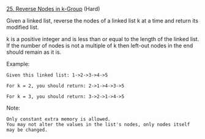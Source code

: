 [25. Reverse Nodes in k-Group](https://leetcode.com/problems/reverse-nodes-in-k-group/) (Hard)

Given a linked list, reverse the nodes of a linked list k at a time and return its modified list.

k is a positive integer and is less than or equal to the length of the linked list. If the number of nodes is not a multiple of k then left-out nodes in the end should remain as it is.

Example:
```
Given this linked list: 1->2->3->4->5

For k = 2, you should return: 2->1->4->3->5

For k = 3, you should return: 3->2->1->4->5
```

Note:
```
Only constant extra memory is allowed.
You may not alter the values in the list's nodes, only nodes itself may be changed.
```
